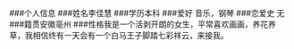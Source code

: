 ###个人信息
###姓名李佳慧
###学历本科
###爱好 音乐，钢琴
###恋爱史 无
###籍贯安徽亳州
###性格我是一个活剥开朗的女生，平常喜欢画画，养花养草，我相信终有一天会有一个白马王子脚踏七彩祥云，来接我。
